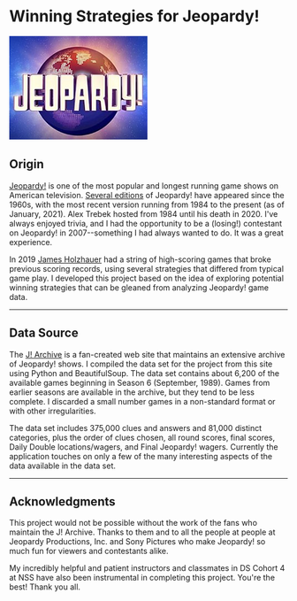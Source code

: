 
# **Winning Strategies for Jeopardy!**        
![](jeopardy.jpg)


## **Origin**
[Jeopardy!](http://jeopardy.com) is one of the most popular and longest running game shows on American television. [Several editions](https://en.wikipedia.org/wiki/Jeopardy!) of Jeopardy! have appeared since the 1960s, with the most recent version running from 1984 to the present (as of January, 2021). Alex Trebek hosted from 1984 until his death in 2020. I've always enjoyed trivia, and I had the opportunity to be a (losing!) contestant on Jeopardy! in 2007--something I had always wanted to do. It was a great experience.

In 2019 [James Holzhauer](https://en.wikipedia.org/wiki/James_Holzhauer) had a string of high-scoring games that broke previous scoring records, using several strategies that differed from typical game play. I developed this project based on the idea of exploring potential winning strategies that can be gleaned from analyzing Jeopardy! game data.

---

## **Data Source**

The [J! Archive](http://j-archive.com) is a fan-created web site that maintains an extensive archive of Jeopardy! shows. I compiled the data set for the project from this site using Python and BeautifulSoup. The data set contains about 6,200 of the available games beginning in Season 6 (September, 1989). Games from earlier seasons are available in the archive, but they tend to be less complete. I discarded a small number games in a non-standard format or with other irregularities.

The data set includes 375,000 clues and answers and 81,000 distinct categories, plus the order of clues chosen, all round scores, final scores, Daily Double locations/wagers, and Final Jeopardy! wagers. Currently the application touches on only a few of the many interesting aspects of the data available in the data set.

---

## **Acknowledgments**

This project would not be possible without the work of the fans who maintain the J! Archive. Thanks to them and to all the people at people at Jeopardy Productions, Inc. and Sony Pictures who make Jeopardy! so much fun for viewers and contestants alike.

My incredibly helpful and patient instructors and classmates in DS Cohort 4 at NSS have also been instrumental in completing this project. You're the best! Thank you all.